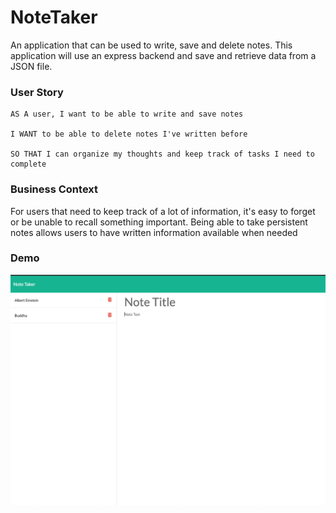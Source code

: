# NoteTaker

An application that can be used to write, save and delete notes. This application will use an express backend and save and retrieve data from a JSON file. 

### User Story

```
AS A user, I want to be able to write and save notes

I WANT to be able to delete notes I've written before

SO THAT I can organize my thoughts and keep track of tasks I need to complete
```

### Business Context

For users that need to keep track of a lot of information, it's easy to forget or be unable to recall something important. Being able to take persistent notes allows users to have written information available when needed

### Demo

![](/public/assets/img/AppImage.png)